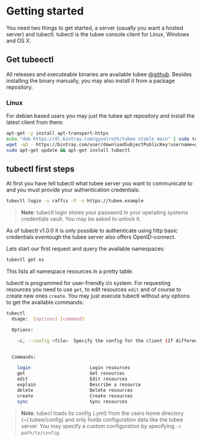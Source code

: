 # Getting started

You need two things to get started, a server (usually you want a hosted server) and tubectl. 
tubectl is the tubee console client for Linux, Windows and OS X.

## Get tubeectl

All releases and executeable binaries are available tubee [@github](https://github.com/gyselroth/tubee-client-cli/releases).
Besides installing the binary manually, you may also install it from a package repository.

### Linux 

For debian based users you may just the tubee apt repository and install the latest client from there:

```sh
apt-get -y install apt-transport-https
echo "deb https://dl.bintray.com/gyselroth/tubee stable main" | sudo tee -a /etc/apt/sources.list
wget -qO - https://bintray.com/user/downloadSubjectPublicKey?username=gyselroth | sudo apt-key add -
sudo apt-get update && apt-get install tubectl
```

## tubectl first steps

At first you have tell tubectl what tubee server you want to communicate to and you must provide your authentication credentials:

```sh
tubectl login -u raffis -P -s https://tubee.example
```

>**Note**: tubectl login stores your password in your operating systems credentials vault. You may be asked to unlock it.

As of tubectl v1.0.0 it is only possible to authenticate using http basic credentials eventough the tubee server also offers OpenID-connect.

Lets start our first request and query the available namespaces:

```sh
tubectl get ns
```

This lists all namespace resources in a pretty table.

tubectl is programmed for user-friendly i/o system. For requesting resources you need to use `get`, to edit resources `edit` and of course to create new ones `create`. You may just execute tubectl without any options to get the available commands:

```sh
tubectl
  Usage:  [options] [command]

  Options:

    -c, --config <file>  Specify the config for the client (If different than ~/.tubee/config)


  Commands:

    login                      Login resources
    get                        Get resources
    edit                       Edit resources
    explain                    Describe a resource
    delete                     Delete resources
    create                     Create resources
    sync                       Sync resources
```

>**Note**: tubecl loads its config (.yml) from the users home directory (~/.tubee/config) and only holds configuration data like the tubee server. You may specify a custom configuration by specifying `-c path/to/config`.
